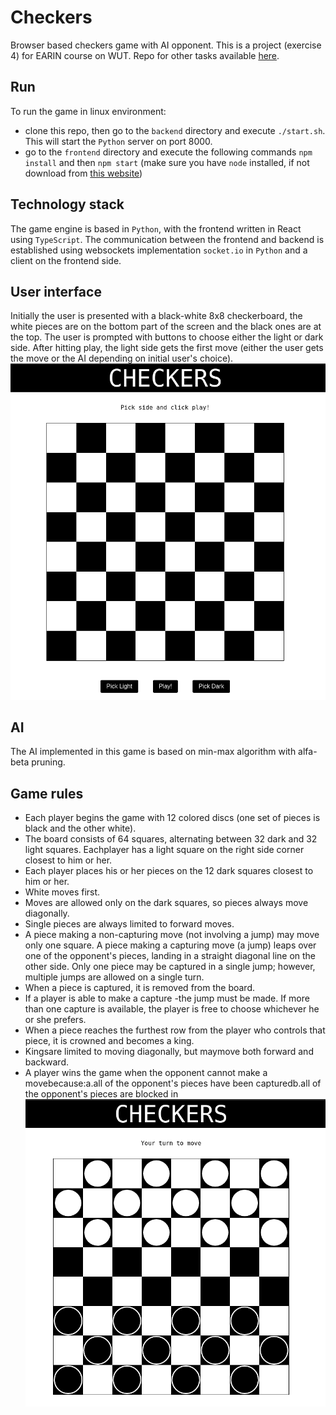 # Checkers
Browser based checkers game with AI opponent. This is a project (exercise 4) for EARIN course on WUT. 
Repo for other tasks available [here](https://github.com/kamieniarzk/artificial-inteligence-course).

## Run
To run the game in linux environment: 
* clone this repo, then go to the `backend` directory and execute `./start.sh`. This will start the `Python` server on port 8000. 
* go to the `frontend` directory and execute the following commands `npm install` and then `npm start` (make sure you have `node` installed, if not download from [this website](https://nodejs.org/en/))

## Technology stack
The game engine is based in `Python`, with the frontend written in React using `TypeScript`. The communication between the frontend and backend is established using websockets implementation `socket.io` in `Python` and a client on the frontend side.

## User interface
Initially the user is presented with a black-white 8x8 checkerboard, the white pieces are on the bottom part of the screen and the black ones are at the top. The user is prompted with buttons to choose either the light or dark side. After hitting play, the light side gets the first move (either the user gets the move or the AI depending on initial user's choice). 
![](images/1.png)

## AI
The AI implemented in this game is based on min-max algorithm with alfa-beta pruning.

## Game rules
* Each player begins the game with 12 colored discs (one set of pieces is black and the other white).
* The board consists of 64 squares, alternating between 32 dark and 32 light squares. Eachplayer has a light square on the right side corner closest to him or her.
* Each player places his or her pieces on the 12 dark squares closest to him or her.
* White moves first. 
* Moves are allowed only on the dark squares, so pieces always move diagonally. 
* Single pieces are always limited to forward moves.
* A piece making a non-capturing move (not involving a jump) may move only one square. A piece making a capturing move (a jump) leaps over one of the opponent's pieces, landing in a straight diagonal line on the other side. Only one piece may be captured in a single jump; however, multiple jumps are allowed on a single turn.
* When a piece is captured, it is removed from the board.
* If a player is able to make a capture -the jump must be made. If more than one capture is available, the player is free to choose whichever he or she prefers.
* When a piece reaches the furthest row from the player who controls that piece, it is crowned and becomes a king.
* Kingsare limited to moving diagonally, but maymove both forward and backward. 
* A player wins the game when the opponent cannot make a movebecause:a.all of the opponent's pieces have been capturedb.all of the opponent's pieces are blocked in
![](images/2.png)
